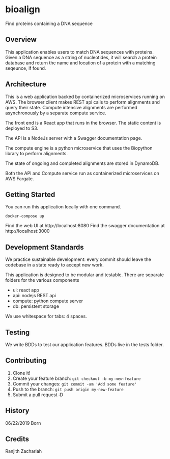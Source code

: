 # bioalign
Find proteins containing a DNA sequence

## Overview
This application enables users to match DNA sequences with proteins. Given a DNA sequence as a string of nucleotides, it will search a protein database and return the name and location of a protein with a matching seqeunce, if found.

## Architecture
This is a web application backed by containerized microservices running on AWS. The browser client makes REST api calls to perform alignments and query their state. Compute intensive alignments are performed asynchronously by a separate compute service.

The front end is a React app that runs in the browser. The static content is deployed to S3.

The API is a NodeJs server with a Swagger documentation page.

The compute engine is a python microservice that uses the Biopython library to perform alignments.

The state of ongoing and completed alignments are stored in DynamoDB.

Both the API and Compute service run as containerized microservices on AWS Fargate.

## Getting Started
You can run this application locally with one command.
```
docker-compose up
```
Find the web UI at http://localhost:8080
Find the swagger documentation at http://localhost:3000

## Development Standards
We practice sustainable development: every commit should leave the codebase in a state ready to accept new work.

This application is designed to be modular and testable. There are separate folders for the various components

- ui: react app
- api: nodejs REST api
- compute: python compute server
- db: persistent storage

We use whitespace for tabs: 4 spaces.

## Testing
We write BDDs to test our application features. BDDs live in the tests folder.

## Contributing
1. Clone it!
2. Create your feature branch: `git checkout -b my-new-feature`
3. Commit your changes: `git commit -am 'Add some feature'`
4. Push to the branch: `git push origin my-new-feature`
5. Submit a pull request :D

## History
06/22/2019    Born

## Credits
Ranjith Zachariah
